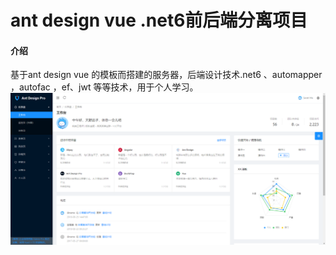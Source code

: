 # ant design vue .net6前后端分离项目

#### 介绍
基于ant design vue 的模板而搭建的服务器，后端设计技术.net6 、automapper ，autofac ，ef、jwt 等等技术，用于个人学习。
![输入图片说明](image.png)